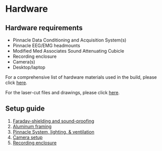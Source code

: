 # Hardware 

## Hardware requirements

- Pinnacle Data Conditioning and Acquisition System(s)
- Pinnacle EEG/EMG headmounts
- Modified Med Associates Sound Attenuating Cubicle
- Recording enclosure
- Camera(s)
- Desktop/laptop

For a comprehensive list of hardware materials used in the build, please
click [here](./BOM.md).

For the laser-cut files and drawings, please click [here](./Laser%20cut%20parts/).

## Setup guide
1. [Faraday-shielding and sound-proofing](./setup-guide/copper-foam.md)
2. [Aluminum framing](./setup-guide/aluminum-framing.md)
3. [Pinnacle System, lighting, & ventilation](./setup-guide/pinnacle-system.md)
4. [Camera setup](./setup-guide/camera-setup.md)
5. [Recording enclosure](./setup-guide/recording-enclosure.md)